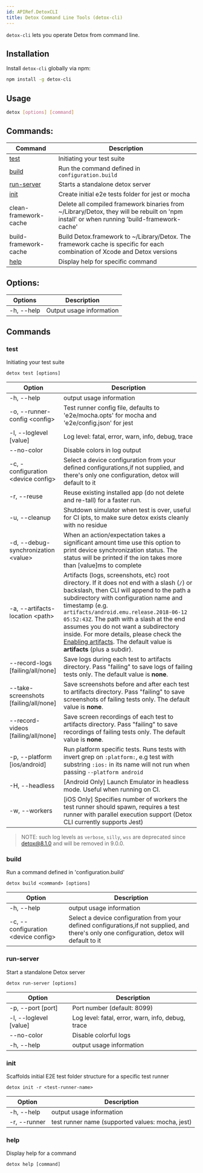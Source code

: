 ```yaml
---
id: APIRef.DetoxCLI
title: Detox Command Line Tools (detox-cli)
---
```


`detox-cli` lets you operate Detox from command line.

## Installation
Install `detox-cli` globally via npm:

```sh
npm install -g detox-cli
```

## Usage
```sh
detox [options] [command]
```

## Commands:
| Command | Description |
| --- | --- |
| [test](#test)              | Initiating your test suite |
| [build](#build)            | Run the command defined in `configuration.build` |
| [run-server](#run-server)  | Starts a standalone detox server |
| [init](#init)              | Create initial e2e tests folder for jest or mocha |
| clean-framework-cache      | Delete all compiled framework binaries from ~/Library/Detox, they will be rebuilt on 'npm install' or when running 'build-framework-cache'
| build-framework-cache      | Build Detox.framework to ~/Library/Detox. The framework cache is specific for each combination of Xcode and Detox versions
| [help](#help)              | Display help for specific command |

## Options:

| Options | Description |
| --- | --- |
| -h, --help | Output usage information |


## Commands

### test
Initiating your test suite

`detox test [options]`

| Option                                        | Description |
| ---                                           | --- |
| -h, --help                                    | output usage information |
| -o, --runner-config \<config\>                | Test runner config file, defaults to 'e2e/mocha.opts' for mocha and 'e2e/config.json' for jest |
| -l, --loglevel [value]                        | Log level: fatal, error, warn, info, debug, trace |
| --no-color                                    | Disable colors in log output |
| -c, -configuration \<device config\>          | Select a device configuration from your defined configurations,if not supplied, and there's only one configuration, detox will default to it |
| -r, --reuse                                   | Reuse existing installed app (do not delete and re-tall) for a faster run. |
| -u, --cleanup                                 | Shutdown simulator when test is over, useful for CI ipts, to make sure detox exists cleanly with no residue |
| -d, --debug-synchronization \<value\>         | When an action/expectation takes a significant amount time use this option to print device synchronization status. The status will be printed if the ion takes more than [value]ms to complete |
| -a, --artifacts-location \<path\>             | Artifacts (logs, screenshots, etc) root directory. If it does not end with a slash (`/`) or backslash, then CLI will append to the path a subdirectory with configuration name and timestamp (e.g. `artifacts/android.emu.release.2018-06-12 05:52:43Z`. The path with a slash at the end assumes you do not want a subdirectory inside. For more details, please check the [Enabling artifacts](APIRef.Artifacts.md#artifacts). The default value is **artifacts** (plus a subdir). |
| --record-logs [failing/all/none]              | Save logs during each test to artifacts directory. Pass "failing" to save logs of failing tests only. The default value is **none**. |
| --take-screenshots [failing/all/none]         | Save screenshots before and after each test to artifacts directory. Pass "failing" to save screenshots of failing tests only. The default value is **none**. |
| --record-videos [failing/all/none]            | Save screen recordings of each test to artifacts directory. Pass "failing" to save recordings of failing tests only. The default value is **none**. |
| -p, --platform [ios/android]                  | Run platform specific tests. Runs tests with invert grep on `:platform:`, e.g test with substring `:ios:` in its name will not run when passing `--platform android` |
| -H, --headless                                | [Android Only] Launch Emulator in headless mode. Useful when running on CI. |
| -w, --workers                                 | [iOS Only] Specifies number of workers the test runner should spawn, requires a test runner with parallel execution support (Detox CLI currently supports Jest) |

> NOTE: such log levels as `verbose`, `silly`, `wss` are deprecated since detox@8.1.0 and will be removed in 9.0.0.

### build
Run a command defined in 'configuration.build'

`detox build <command> [options]`

| Option | Description |
| --- | --- |
| -h, --help                            |  output usage information |
| -c, --configuration \<device config\> |  Select a device configuration from your defined configurations,if not supplied, and there's only one configuration, detox will default to it |


### run-server

Start a standalone Detox server

`detox run-server [options]`

| Option                 | Description                                       |
| --- | --- |
| -p, --port [port]      | Port number (default: 8099)                       |
| -l, --loglevel [value] | Log level: fatal, error, warn, info, debug, trace |
| --no-color             | Disable colorful logs                             |
| -h, --help             | output usage information                          |

### init

Scaffolds initial E2E test folder structure for a specific test runner

`detox init -r <test-runner-name>`

| Option                          | Description |
| ---                             | --- |
| -h, --help                      | output usage information |
| -r, --runner <test-runner-name> | test runner name (supported values: mocha, jest) |

### help
Display help for a command

`detox help [command]`

